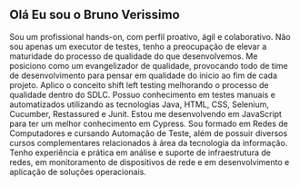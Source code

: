 ## Olá Eu sou o Bruno Verissimo

Sou um profissional hands-on, com perfil proativo, ágil e colaborativo.
Não sou apenas um executor de testes, tenho a preocupação de elevar a maturidade do processo de qualidade do que desenvolvemos. Me posiciono como um evangelizador de qualidade, provocando todo de time de desenvolvimento para pensar em qualidade do inicio ao fim de cada projeto. Aplico o conceito shift left testing melhorando o processo de qualidade dentro do SDLC. Possuo conhecimento em testes manuais e automatizados utilizando as tecnologias Java, HTML, CSS, Selenium, Cucumber, Restassured e Junit.
Estou me desenvolvendo em JavaScript para ter um melhor conhecimento em Cypress.
Sou formado em Redes de Computadores e cursando Automação de Teste, além de possuir diversos cursos complementares relacionados à área da tecnologia da informação. 
Tenho experiência e prática em análise e suporte de infraestrutura de redes, em monitoramento de dispositivos de rede e em desenvolvimento e aplicação de soluções operacionais.
